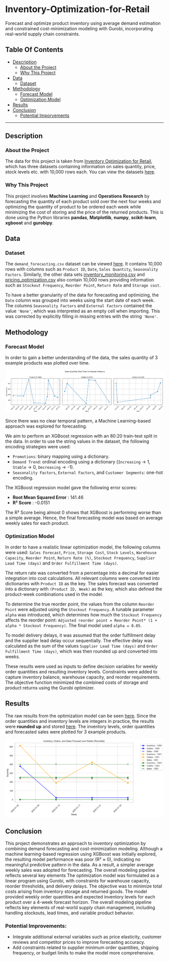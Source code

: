 # Inventory-Optimization-for-Retail

Forecast and optimize product inventory using average demand estimation and constrained cost-minimization modeling with Gurobi, incorporating real-world supply chain constraints.

## Table Of Contents
- [Description](#description)
  - [About the Project](#about-the-project)
  - [Why This Project](#why-this-project)
- [Data](#data)
  - [Dataset](#dataset)
- [Methodology](#methodology)
  - [Forecast Model](#forecast-model)
  - [Optimization Model](#optimization-model)
- [Results](#results)
- [Conclusion](#conclusion)
  - [Potential Imporvements](#potential-improvements)

---

## Description
### About the Project

The data for this project is taken from [Inventory Optimization for Retail](https://www.kaggle.com/datasets/suvroo/inventory-optimization-for-retail/data), which has three datasets containing information on sales quantity, price, stock levels etc. with 10,000 rows each. You can view the datasets [here](Data). 

### Why This Project

This project involves **Machine Learning** and **Operations Research** by forecasting the quantity of each product sold over the next four weeks and optimizing the quantity of product to be ordered each week while minimizing the cost of storing and the price of the returned products. This is done using the Python libraries **pandas**, **Matplotlib**, **numpy**, **scikit-learn**, **xgboost** and **gurobipy**. 

## Data
### Dataset

The `demand_forecasting.csv` dataset can be viewed [here](Data/demand_forecasting.csv). It contains 10,000 rows with columns such as `Product ID`, `Date`, `Sales Quantity`, `Seasonality Factors`. Similarly, the other data sets [inventory_monitoring.csv](Data/inventory_monitoring.csv) and [pricing_optimization.csv](Data/pricing_optimization.csv) also contain 10,000 rows providing information such as `Stockout Frequency`, `Reorder Point`, `Return Rate` and `Storage cost`.

To have a better granularity of the data for forecasting and optimizing, the `Date` column was grouped into weeks using the start date of each week. The columns `Seasonality Factors` and `External Factors` contained the value `'None'`, which was interpreted as an empty cell when importing. This was corrected by explicitly filling in missing entries with the string `'None'`.

## Methodology

### Forecast Model

In order to gain a better understanding of the data, the sales quantity of 3 example products was plotted over time. 

![Sales Quantity over Weeks](Plots/Sales_over_time.png)

Since there was no clear temporal pattern, a Machine Learning-based approach was explored for forecasting.

We aim to perform an XGBoost regression with an 80:20 train-test split in the data. In order to use the string values in the dataset, the following encoding strategies were used:
- `Promotions`: binary mapping using a dictionary.
- `Demand Trend`: ordinal encoding using a dictionary (`Increasing` → 1, `Stable` → 0, `Decreasing` → -1).
- `Seasonality Factors`, `External Factors`, and `Customer Segments`: one-hot encoding.

The XGBoost regression model gave the following error scores:
- **Root Mean Squared Error** : 141.46
- **R² Score** : -0.0151

The R² Score being almost 0 shows that XGBoost is performing worse than a simple average. Hence, the final forecasting model was based on average weekly sales for each product.

### Optimization Model

In order to have a realistic linear optimization model, the following columns were used: `Sales Forecast`, `Price`, `Storage Cost`, `Stock Levels`, `Warehouse Capacity`, `Reorder Point`, `Return Rate (%)`, `Stockout Frequency`, `Supplier Lead Time (days)` and `Order Fulfillment Time (days)`.

The return rate was converted from a percentage into a decimal for easier integration into cost calculations. All relevant columns were converted into dictionaries with `Product ID` as the key. The sales forecast was converted into a dictionary with `(Product ID, Week)` as the key, which also defined the product-week combinations used in the model.

To determine the true reorder point, the values from the column `Reorder Point` were adjusted using the `Stockout Frequency`. A tunable parameter `alpha` was introduced, which determines how much the `Stockout Frequency` affects the reorder point: `Adjusted reorder point = Reorder Point* (1 + alpha * Stockout Frequency)`. The final model used `alpha = 0.05`.

To model delivery delays, it was assumed that the order fulfillment delay and the supplier lead delay occur sequentially. The effective delay was calculated as the sum of the values `Supplier Lead Time (days)` and `Order Fulfillment Time (days)`, which was then rounded up and converted into weeks.

These results were used as inputs to define decision variables for weekly order quantities and resulting inventory levels. Constraints were added to capture inventory balance, warehouse capacity, and reorder requirements. The objective function minimized the combined costs of storage and product returns using the Gurobi optimizer.

## Results

The raw results from the optimization model can be seen [here](Results/Continuous_results.csv). Since the order quantities and inventory levels are integers in practice, the results were **rounded up** and stored [here](Results/Rounded_results.csv). The inventory levels, order quantities and forecasted sales were plotted for 3 example products.

![Sample of rounded results](Plots/Rounded_results,1000,1001,1003.png)

## Conclusion

This project demonstrates an approach to inventory optimization by combining demand forecasting and cost-minimization modeling. Although a machine learning-based regression using XGBoost was initially explored, the resulting model performance was poor (R² ≈ 0), indicating no meaningful predictive pattern in the data. As a result, a simpler average weekly sales was adopted for forecasting.
The overall modeling pipeline reflects several key elements
The optimization model was formulated as a linear program using Gurobi, with constraints for warehouse capacity, reorder thresholds, and delivery delays. The objective was to minimize total costs arising from inventory storage and returned goods. The model provided weekly order quantities and expected inventory levels for each product over a 4-week forecast horizon. The overall modeling pipeline reflects key elements of real-world supply chain management, including handling stockouts, lead times, and variable product behavior.

### Potential Improvements:
- Integrate additional external variables such as price elasticity, customer reviews and competitor prices to improve forecasting accuracy.
- Add constraints related to supplier minimum order quantities, shipping frequency, or budget limits to make the model more comprehensive.

